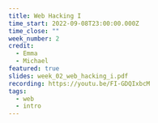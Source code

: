 ```yaml
---
title: Web Hacking I
time_start: 2022-09-08T23:00:00.000Z
time_close: ""
week_number: 2
credit:
  - Emma
  - Michael
featured: true
slides: week_02_web_hacking_i.pdf
recording: https://youtu.be/FI-GDQIxbcM
tags:
  - web
  - intro
---
```

